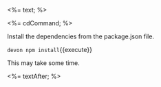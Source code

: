 <%= text; %>

<%= cdCommand; %>

Install the dependencies from the package.json file.

`devon npm install`{{execute}}

This may take some time.

<%= textAfter; %>
